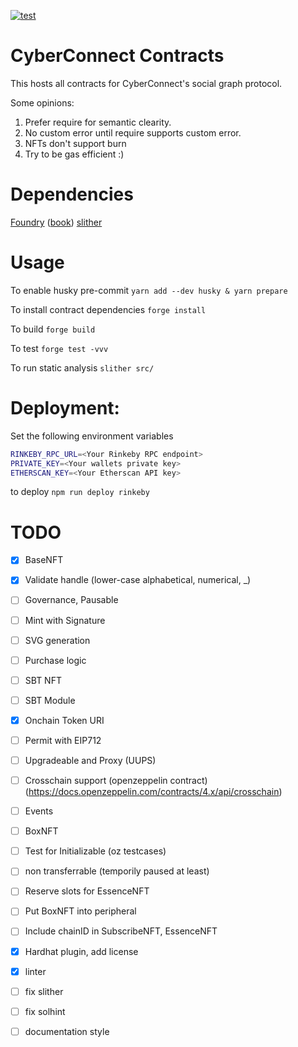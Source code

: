 [![test](https://github.com/cyberconnecthq/cybercontracts/actions/workflows/test.yml/badge.svg)](https://github.com/cyberconnecthq/cybercontracts/actions/workflows/test.yml)

# CyberConnect Contracts

This hosts all contracts for CyberConnect's social graph protocol.

Some opinions:
1. Prefer require for semantic clearity. 
2. No custom error until require supports custom error.
3. NFTs don't support burn
4. Try to be gas efficient :)


# Dependencies

[Foundry](https://github.com/foundry-rs/foundry) ([book](https://book.getfoundry.sh/))
[slither](https://github.com/crytic/slither)


# Usage
To enable husky pre-commit
`yarn add --dev husky & yarn prepare`

To install contract dependencies
`forge install`

To build
`forge build`

To test
`forge test -vvv`

To run static analysis
`slither src/`

# Deployment:

Set the following environment variables

```bash
RINKEBY_RPC_URL=<Your Rinkeby RPC endpoint>
PRIVATE_KEY=<Your wallets private key>
ETHERSCAN_KEY=<Your Etherscan API key>
```

to deploy
`npm run deploy rinkeby`

# TODO
- [x] BaseNFT
- [x] Validate handle (lower-case alphabetical, numerical, _)
- [ ] Governance, Pausable
- [ ] Mint with Signature
- [ ] SVG generation
- [ ] Purchase logic
- [ ] SBT NFT
- [ ] SBT Module
- [x] Onchain Token URI
- [ ] Permit with EIP712
- [ ] Upgradeable and Proxy (UUPS)
- [ ] Crosschain support (openzeppelin contract) (https://docs.openzeppelin.com/contracts/4.x/api/crosschain)
- [ ] Events
- [ ] BoxNFT
- [ ] Test for Initializable (oz testcases)
- [ ] non transferrable (temporily paused at least)
- [ ] Reserve slots for EssenceNFT
- [ ] Put BoxNFT into peripheral
- [ ] Include chainID in SubscribeNFT, EssenceNFT

- [x] Hardhat plugin, add license
- [x] linter
- [ ] fix slither
- [ ] fix solhint
- [ ] documentation style
